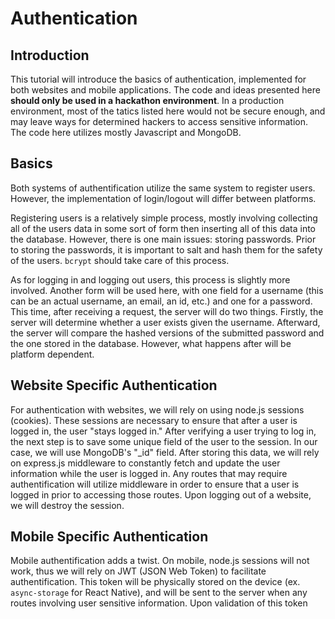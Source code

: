 # Authentication 
## Introduction

This tutorial will introduce the basics of authentication, implemented for both websites and mobile applications.  The code and ideas presented here **should only be used in a hackathon environment**.  In a production environment, most of the tatics listed here would not be secure enough, and may leave ways for determined hackers to access sensitive information.  The code here utilizes mostly Javascript and MongoDB.

## Basics

Both systems of authentification utilize the same system to register users.  However, the implementation of login/logout will differ between platforms.   

Registering users is a relatively simple process, mostly involving collecting all of the users data in some sort of form then inserting all of this data into the database.  However, there is one main issues: storing passwords.  Prior to storing the passwords, it is important to salt and hash them for the safety of the users.  ```bcrypt``` should take care of this process.  

As for logging in and logging out users, this process is slightly more involved.  Another form will be used here, with one field for a username (this can be an actual username, an email, an id, etc.) and one for a password.  This time, after receiving a request, the server will do two things.  Firstly, the server will determine whether a user exists given the username.  Afterward, the server will compare the hashed versions of the submitted password and the one stored in the database. However, what happens after will be platform dependent.

## Website Specific Authentication

For authentication with websites, we will rely on using node.js sessions (cookies).  These sessions are necessary to ensure that after a user is logged in, the user "stays logged in."  After verifying a user trying to log in, the next step is to save some unique field of the user to the session.  In our case, we will use MongoDB's "_id" field.  After storing this data, we will rely on express.js middleware to constantly fetch and update the user information while the user is logged in.  Any routes that may require authentification will utilize middleware in order to ensure that a user is logged in prior to accessing those routes.  Upon logging out of a website, we will destroy the session.

## Mobile Specific Authentication

Mobile authentification adds a twist.  On mobile, node.js sessions will not work, thus we will rely on JWT (JSON Web Token) to facilitate authentification.  This token will be physically stored on the device (ex. ```async-storage``` for React Native), and will be sent to the server when any routes involving user sensitive information.  Upon validation of this token

